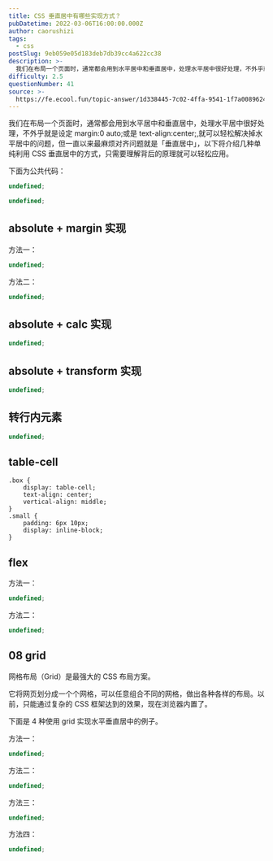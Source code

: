 ```yaml
---
title: CSS 垂直居中有哪些实现方式？
pubDatetime: 2022-03-06T16:00:00.000Z
author: caorushizi
tags:
  - css
postSlug: 9eb059e05d183deb7db39cc4a622cc38
description: >-
  我们在布局一个页面时，通常都会用到水平居中和垂直居中，处理水平居中很好处理，不外乎就是设定margin:0auto;或是text-align:center;,就可以轻松解决掉水平居中的问题，但一直以来
difficulty: 2.5
questionNumber: 41
source: >-
  https://fe.ecool.fun/topic-answer/1d338445-7c02-4ffa-9541-1f7a00896244?orderBy=updateTime&order=desc&tagId=11
---
```


我们在布局一个页面时，通常都会用到水平居中和垂直居中，处理水平居中很好处理，不外乎就是设定 margin:0 auto;或是 text-align:center;,就可以轻松解决掉水平居中的问题，但一直以来最麻烦对齐问题就是「垂直居中」，以下将介绍几种单纯利用 CSS 垂直居中的方式，只需要理解背后的原理就可以轻松应用。

下面为公共代码：

```typescript
undefined;
```

```typescript
undefined;
```

## absolute + margin 实现

方法一：

```typescript
undefined;
```

方法二：

```typescript
undefined;
```

## absolute + calc 实现

```typescript
undefined;
```

## absolute + transform 实现

```typescript
undefined;
```

## 转行内元素

```typescript
undefined;
```

## table-cell

    .box {
        display: table-cell;
        text-align: center;
        vertical-align: middle;
    }
    .small {
        padding: 6px 10px;
        display: inline-block;
    }

## flex

方法一：

```typescript
undefined;
```

方法二：

```typescript
undefined;
```

## 08 grid

网格布局（Grid）是最强大的 CSS 布局方案。

它将网页划分成一个个网格，可以任意组合不同的网格，做出各种各样的布局。以前，只能通过复杂的 CSS 框架达到的效果，现在浏览器内置了。

下面是 4 种使用 grid 实现水平垂直居中的例子。

方法一：

```typescript
undefined;
```

方法二：

```typescript
undefined;
```

方法三：

```typescript
undefined;
```

方法四：

```typescript
undefined;
```
